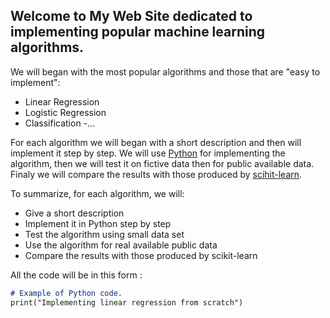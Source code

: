 ## Welcome to My Web Site dedicated to implementing popular machine learning algorithms.

We will began with the most popular algorithms and those that are "easy to implement": 
- Linear Regression
- Logistic Regression
- Classification 
-...

For each algorithm we will began with a short description and then will implement it step by step.
We will use [Python](https://www.python.org) for implementing the algorithm, then we will test it on fictive data then for public available data. Finaly we will compare the results with those produced by [scihit-learn](https://scikit-learn.org).

To summarize, for each algorithm, we will:
- Give a short description
- Implement it in Python step by step
- Test the algorithm using small data set
- Use the algorithm for real available public data
- Compare the results with those produced by scikit-learn

All the code will be in this form : 

```markdown
# Example of Python code.
print("Implementing linear regression from scratch")


```
